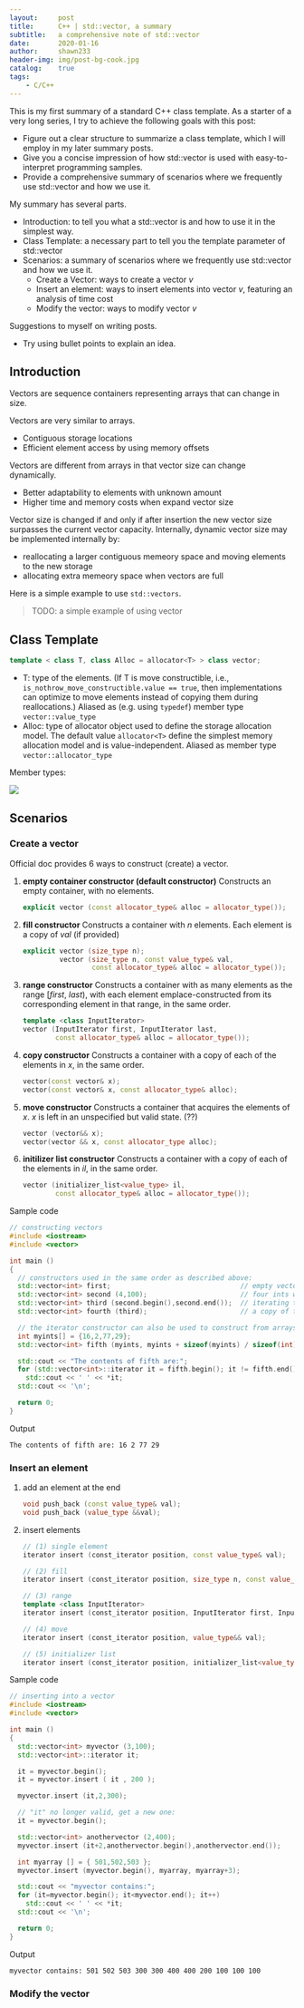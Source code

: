 ```yaml
---
layout:		post
title:		C++ | std::vector, a summary
subtitle:	a comprehensive note of std::vector
date:		2020-01-16
author:		shawn233
header-img:	img/post-bg-cook.jpg
catalog:	true
tags:
	- C/C++
---
```


This is my first summary of a standard C++ class template. As a starter of a very long series, I try to achieve the following goals with this post:

- Figure out a clear structure to summarize a class template, which I will employ in my later summary posts.
- Give you a concise impression of how std::vector is used with easy-to-interpret programming samples.
- Provide a comprehensive summary of scenarios where we frequently use std::vector and how we use it.

My summary has several parts.

- Introduction: to tell you what a std::vector is and how to use it in the simplest way.
- Class Template: a necessary part to tell you the template parameter of std::vector
- Scenarios: a summary of scenarios where we frequently use std::vector and how we use it.
  - Create a Vector: ways to create a vector *v*
  - Insert an element: ways to insert elements into vector *v*, featuring an analysis of time cost
  - Modify the vector: ways to modify vector *v*

Suggestions to myself on writing posts.

- Try using bullet points to explain an idea.

## Introduction

Vectors are sequence containers representing arrays that can change in size.

Vectors are very similar to arrays.

- Contiguous storage locations
- Efficient element access by using memory offsets

Vectors are different from arrays in that vector size can change dynamically.

- Better adaptability to elements with unknown amount
- Higher time and memory costs when expand vector size

Vector size is changed if and only if after insertion the new vector size surpasses the current vector capacity.
Internally, dynamic vector size may be implemented internally by:

- reallocating a larger contiguous memeory space and moving elements to the new storage
- allocating extra memeory space when vectors are full

Here is a simple example to use `std::vectors`.

> TODO: a simple example of using vector

## Class Template

```c++
template < class T, class Alloc = allocator<T> > class vector;
```

- T: type of the elements. (If T is move constructible, i.e., `is_nothrow_move_constructible.value == true`, then implementations can optimize to move elements instead of copying them during reallocations.) Aliased as (e.g. using `typedef`) member type `vector::value_type`
- Alloc: type of allocator object used to define the storage allocation model. The default value `allocator<T>` define the simplest memory allocation model and is value-independent. Aliased as member type `vector::allocator_type`

Member types:

![](https://github.com/shawn233/shawn233.github.io/raw/master/_posts/.assets/image-20200116111932792.png)

## Scenarios

### Create a vector

Official doc provides 6 ways to construct (create) a vector.

1. **empty container constructor (default constructor)**
	Constructs an empty container, with no elements.
	```c++
	explicit vector (const allocator_type& alloc = allocator_type());
	```

2. **fill constructor**
	Constructs a container with *n* elements. Each element is a copy of *val* (if provided)
	```c++
	explicit vector (size_type n);
	         vector (size_type n, const value_type& val,
					 const allocator_type& alloc = allocator_type());
	```

3. **range constructor**
	Constructs a container with as many elements as the range [*first*, *last*), with each element emplace-constructed from its corresponding element in that range, in the same order.
	```c++
	template <class InputIterator>
	vector (InputIterator first, InputIterator last,
			const allocator_type& alloc = allocator_type());
	```

4. **copy constructor**
	Constructs a container with a copy of each of the elements in *x*, in the same order.
	```c++
	vector(const vector& x);
	vector(const vector& x, const allocator_type& alloc);
	```

5. **move constructor**
	Constructs a container that acquires the elements of *x*.
	*x* is left in an unspecified but valid state. (??)
	```c++
	vector (vector&& x);
	vector(vector && x, const allocator_type alloc);
	```

6. **initilizer list constructor**
	Constructs a container with a copy of each of the elements in *il*, in the same order.
	```c++
	vector (initializer_list<value_type> il,
			const allocator_type& alloc = allocator_type());
	```

Sample code

```c++
// constructing vectors
#include <iostream>
#include <vector>

int main ()
{
  // constructors used in the same order as described above:
  std::vector<int> first;                                // empty vector of ints
  std::vector<int> second (4,100);                       // four ints with value 100
  std::vector<int> third (second.begin(),second.end());  // iterating through second
  std::vector<int> fourth (third);                       // a copy of third

  // the iterator constructor can also be used to construct from arrays:
  int myints[] = {16,2,77,29};
  std::vector<int> fifth (myints, myints + sizeof(myints) / sizeof(int) );

  std::cout << "The contents of fifth are:";
  for (std::vector<int>::iterator it = fifth.begin(); it != fifth.end(); ++it)
    std::cout << ' ' << *it;
  std::cout << '\n';

  return 0;
}
```

Output

```
The contents of fifth are: 16 2 77 29
```

### Insert an element

1. add an element at the end
	```c++
	void push_back (const value_type& val);
	void push_back (value_type &&val);
	```

2. insert elements
	```c++
	// (1) single element
	iterator insert (const_iterator position, const value_type& val);

	// (2) fill
	iterator insert (const_iterator position, size_type n, const value_type& val);
	
	// (3) range
	template <class InputIterator>
	iterator insert (const_iterator position, InputIterator first, InputIterator last);
	
	// (4) move
	iterator insert (const_iterator position, value_type&& val);

	// (5) initializer list
	iterator insert (const_iterator position, initializer_list<value_type> il);
	```

Sample code

```c++
// inserting into a vector
#include <iostream>
#include <vector>

int main ()
{
  std::vector<int> myvector (3,100);
  std::vector<int>::iterator it;

  it = myvector.begin();
  it = myvector.insert ( it , 200 );

  myvector.insert (it,2,300);

  // "it" no longer valid, get a new one:
  it = myvector.begin();

  std::vector<int> anothervector (2,400);
  myvector.insert (it+2,anothervector.begin(),anothervector.end());

  int myarray [] = { 501,502,503 };
  myvector.insert (myvector.begin(), myarray, myarray+3);

  std::cout << "myvector contains:";
  for (it=myvector.begin(); it<myvector.end(); it++)
    std::cout << ' ' << *it;
  std::cout << '\n';

  return 0;
}
```

Output

```
myvector contains: 501 502 503 300 300 400 400 200 100 100 100
```

### Modify the vector


